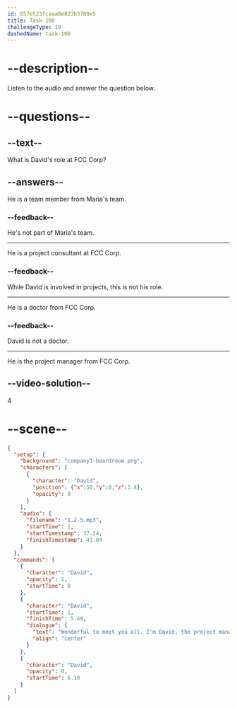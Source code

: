 ```yaml
---
id: 657e523fcaaa0e823b3789e5
title: Task 100
challengeType: 19
dashedName: task-100
---
```


<!--
AUDIO REFERENCE:
David: Wonderful to meet you all. I'm David, the project manager from FCC Corp.
-->

# --description--

Listen to the audio and answer the question below.

# --questions--

## --text--

What is David's role at FCC Corp?

## --answers--

He is a team member from Maria's team.

### --feedback--

He's not part of Maria's team.

---

He is a project consultant at FCC Corp.

### --feedback--

While David is involved in projects, this is not his role.

---

He is a doctor from FCC Corp.

### --feedback--

David is not a doctor.

---

He is the project manager from FCC Corp.

## --video-solution--

4

# --scene--

```json
{
  "setup": {
    "background": "company1-boardroom.png",
    "characters": [
      {
        "character": "David",
        "position": {"x":50,"y":0,"z":1.4},
        "opacity": 0
      }
    ],
    "audio": {
      "filename": "1.2-5.mp3",
      "startTime": 1,
      "startTimestamp": 37.24,
      "finishTimestamp": 41.84
    }
  },
  "commands": [
    {
      "character": "David",
      "opacity": 1,
      "startTime": 0
    },
    {
      "character": "David",
      "startTime": 1,
      "finishTime": 5.60,
      "dialogue": {
        "text": "Wonderful to meet you all. I'm David, the project manager from FCC Corp.",
        "align": "center"
      }
    },
    {
      "character": "David",
      "opacity": 0,
      "startTime": 6.10
    }
  ]
}
```
